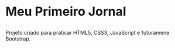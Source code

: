  <h1> 
 <big><strong> Meu Primeiro Jornal </strong></big>
 </h1>
 
 ##
 
 Projeto criado para praticar HTML5, CSS3, JavaScript e futuramene Bootstrap.
